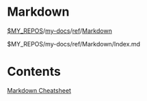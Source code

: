 # Markdown

[$MY_REPOS](../../../)/[my-docs](../../Index.md)/[ref](../Index.md)/[Markdown](./Index.md)

$MY_REPOS/my-docs/ref/Markdown/Index.md

# Contents

[Markdown Cheatsheet](./Markdown/Markdown-Cheatsheet.md)
